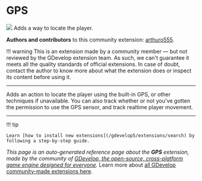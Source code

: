 # GPS

<img src="https://resources.gdevelop-app.com/assets/Icons/crosshairs-gps.svg" class="extension-icon"></img>
Adds a way to locate the player.

**Authors and contributors** to this community extension: [arthuro555](https://gd.games/arthuro555).

!!! warning
    This is an extension made by a community member — but not reviewed
    by the GDevelop extension team. As such, we can't guarantee it
    meets all the quality standards of official extensions. In case of
    doubt, contact the author to know more about what the extension
    does or inspect its content before using it.


---

Adds an action to locate the player using the built-in GPS, or other techniques if unavailable. 
You can also track whether or not you've gotten the permission to use the GPS sensor, and track realtime player movement.

---

!!! tip

    Learn [how to install new extensions](/gdevelop5/extensions/search) by following a step-by-step guide.

*This page is an auto-generated reference page about the **GPS** extension, made by the community of [GDevelop, the open-source, cross-platform game engine designed for everyone](https://gdevelop.io/).* Learn more about [all GDevelop community-made extensions here](/gdevelop5/extensions).